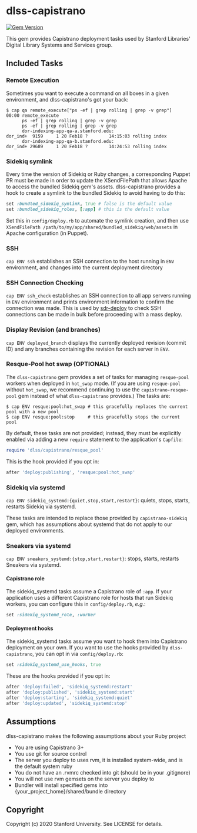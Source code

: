 # dlss-capistrano

[![Gem Version](https://badge.fury.io/rb/dlss-capistrano.svg)](https://badge.fury.io/rb/dlss-capistrano)

This gem provides Capistrano deployment tasks used by Stanford Libraries' Digital Library Systems and Services group.

## Included Tasks

### Remote Execution

Sometimes you want to execute a command on all boxes in a given environment, and dlss-capistrano's got your back:

```shell
$ cap qa remote_execute["ps -ef | grep rolling | grep -v grep"]
00:00 remote_execute
      ps -ef | grep rolling | grep -v grep
      ps -ef | grep rolling | grep -v grep
      dor-indexing-app-qa-a.stanford.edu:
dor_ind+  9159     1 20 Feb18 ?        14:15:03 rolling index
      dor-indexing-app-qa-b.stanford.edu:
dor_ind+ 29689     1 20 Feb18 ?        14:24:53 rolling index
```

### Sidekiq symlink

Every time the version of Sidekiq or Ruby changes, a corresponding Puppet PR must be made in order to update the XSendFilePath that allows Apache to access the bundled Sidekiq gem's assets. dlss-capistrano provides a hook to create a symlink to the bundled Sidekiq to avoid having to do this:

```ruby
set :bundled_sidekiq_symlink, true # false is the default value
set :bundled_sidekiq_roles, [:app] # this is the default value
```

Set this in `config/deploy.rb` to automate the symlink creation, and then use `XSendFilePath /path/to/my/app/shared/bundled_sidekiq/web/assets` in Apache configuration (in Puppet).

### SSH

`cap ENV ssh` establishes an SSH connection to the host running in `ENV` environment, and changes into the current deployment directory

### SSH Connection Checking

`cap ENV ssh_check` establishes an SSH connection to all app servers running in `ENV` environment and prints environment information to confirm the connection was made. This is used by [sdr-deploy](https://github.com/sul-dlss-labs/sdr-deploy/) to check SSH connections can be made in bulk before proceeding with a mass deploy.

### Display Revision (and branches)

`cap ENV deployed_branch` displays the currently deployed revision (commit ID) and any branches containing the revision for each server in `ENV`.

### Resque-Pool hot swap (OPTIONAL)

The `dlss-capistrano` gem provides a set of tasks for managing `resque-pool` workers when deployed in `hot_swap` mode. (If you are using `resque-pool` without `hot_swap`, we recommend continuing to use the `capistrano-resque-pool` gem instead of what `dlss-capistrano` provides.) The tasks are:

```shell
$ cap ENV resque:pool:hot_swap # this gracefully replaces the current pool with a new pool
$ cap ENV resque:pool:stop     # this gracefully stops the current pool
```

By default, these tasks are not provided; instead, they must be explicitly enabled via adding a new `require` statement to the application's `Capfile`:

```ruby
require 'dlss/capistrano/resque_pool'
```

This is the hook provided if you opt in:

```ruby
after 'deploy:publishing', 'resque:pool:hot_swap'
```

### Sidekiq via systemd

`cap ENV sidekiq_systemd:{quiet,stop,start,restart}`: quiets, stops, starts, restarts Sidekiq via systemd.

These tasks are intended to replace those provided by `capistrano-sidekiq` gem, which has assumptions about systemd that do not apply to our deployed environments.

### Sneakers via systemd

`cap ENV sneakers_systemd:{stop,start,restart}`: stops, starts, restarts Sneakers via systemd.


#### Capistrano role

The sidekiq_systemd tasks assume a Capistrano role of `:app`. If your application uses a different Capistrano role for hosts that run Sidekiq workers, you can configure this in `config/deploy.rb`, *e.g.*:

```ruby
set :sidekiq_systemd_role, :worker
```

#### Deployment hooks

The sidekiq_systemd tasks assume you want to hook them into Capistrano deployment on your own. If you want to use the hooks provided by `dlss-capistrano`, you can opt in via `config/deploy.rb`:

```ruby
set :sidekiq_systemd_use_hooks, true
```

These are the hooks provided if you opt in:

```ruby
after 'deploy:failed', 'sidekiq_systemd:restart'
after 'deploy:published', 'sidekiq_systemd:start'
after 'deploy:starting', 'sidekiq_systemd:quiet'
after 'deploy:updated', 'sidekiq_systemd:stop'
```

## Assumptions

dlss-capistrano makes the following assumptions about your Ruby project

- You are using Capistrano 3+
- You use git for source control
- The server you deploy to uses rvm, it is installed system-wide, and is the default system ruby
- You do not have an .rvmrc checked into git (should be in your .gitignore)
- You will not use rvm gemsets on the server you deploy to
- Bundler will install specified gems into {your_project_home}/shared/bundle directory

## Copyright

Copyright (c) 2020 Stanford University. See LICENSE for details.
